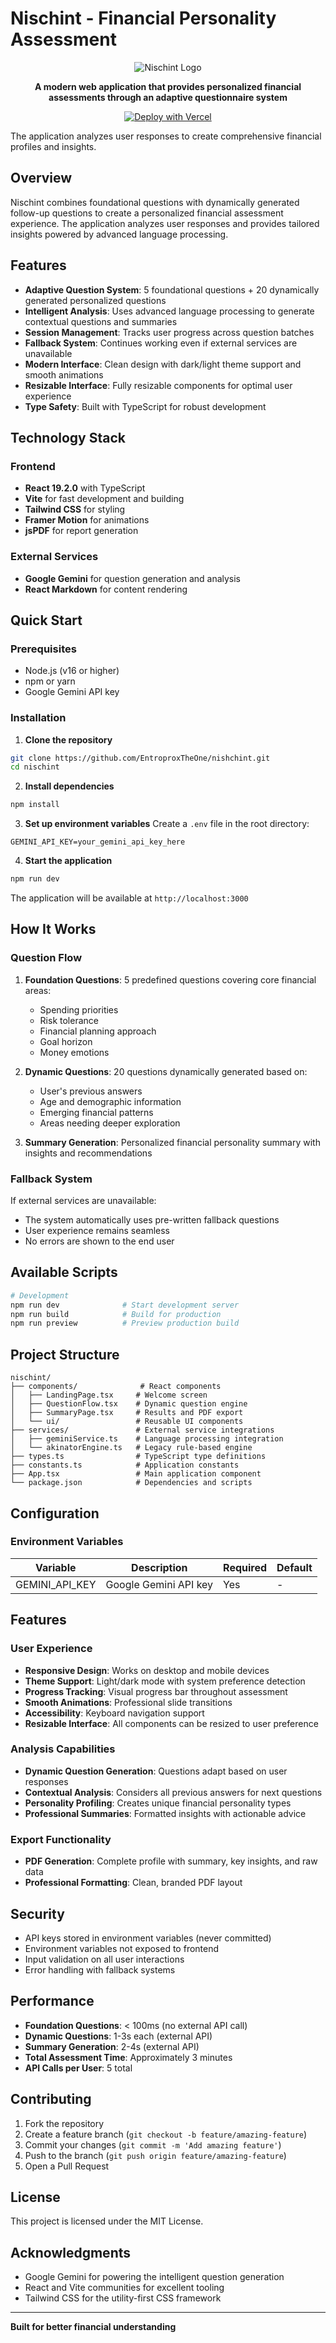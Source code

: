 # Nischint - Financial Personality Assessment

<div align="center">

![Nischint Logo](icon.png)

**A modern web application that provides personalized financial assessments through an adaptive questionnaire system**

[![Deploy with Vercel](https://vercel.com/button)](https://vercel.com/new/clone?repository-url=https://github.com/EntroproxTheOne/nishchint)

</div>

The application analyzes user responses to create comprehensive financial profiles and insights.

## Overview

Nischint combines foundational questions with dynamically generated follow-up questions to create a personalized financial assessment experience. The application analyzes user responses and provides tailored insights powered by advanced language processing.

## Features

- **Adaptive Question System**: 5 foundational questions + 20 dynamically generated personalized questions
- **Intelligent Analysis**: Uses advanced language processing to generate contextual questions and summaries
- **Session Management**: Tracks user progress across question batches
- **Fallback System**: Continues working even if external services are unavailable
- **Modern Interface**: Clean design with dark/light theme support and smooth animations
- **Resizable Interface**: Fully resizable components for optimal user experience
- **Type Safety**: Built with TypeScript for robust development

## Technology Stack

### Frontend
- **React 19.2.0** with TypeScript
- **Vite** for fast development and building
- **Tailwind CSS** for styling
- **Framer Motion** for animations
- **jsPDF** for report generation

### External Services
- **Google Gemini** for question generation and analysis
- **React Markdown** for content rendering

## Quick Start

### Prerequisites
- Node.js (v16 or higher)
- npm or yarn
- Google Gemini API key

### Installation

1. **Clone the repository**
```bash
git clone https://github.com/EntroproxTheOne/nishchint.git
cd nischint
```

2. **Install dependencies**
```bash
npm install
```

3. **Set up environment variables**
Create a `.env` file in the root directory:
```
GEMINI_API_KEY=your_gemini_api_key_here
```

4. **Start the application**
```bash
npm run dev
```

The application will be available at `http://localhost:3000`

## How It Works

### Question Flow

1. **Foundation Questions**: 5 predefined questions covering core financial areas:
   - Spending priorities
   - Risk tolerance
   - Financial planning approach
   - Goal horizon
   - Money emotions

2. **Dynamic Questions**: 20 questions dynamically generated based on:
   - User's previous answers
   - Age and demographic information
   - Emerging financial patterns
   - Areas needing deeper exploration

3. **Summary Generation**: Personalized financial personality summary with insights and recommendations

### Fallback System

If external services are unavailable:
- The system automatically uses pre-written fallback questions
- User experience remains seamless
- No errors are shown to the end user

## Available Scripts

```bash
# Development
npm run dev              # Start development server
npm run build            # Build for production
npm run preview          # Preview production build
```

## Project Structure

```
nischint/
├── components/              # React components
│   ├── LandingPage.tsx     # Welcome screen
│   ├── QuestionFlow.tsx    # Dynamic question engine
│   ├── SummaryPage.tsx     # Results and PDF export
│   └── ui/                 # Reusable UI components
├── services/               # External service integrations
│   ├── geminiService.ts    # Language processing integration
│   └── akinatorEngine.ts   # Legacy rule-based engine
├── types.ts                # TypeScript type definitions
├── constants.ts            # Application constants
├── App.tsx                 # Main application component
└── package.json            # Dependencies and scripts
```

## Configuration

### Environment Variables

| Variable | Description | Required | Default |
|----------|-------------|----------|---------|
| GEMINI_API_KEY | Google Gemini API key | Yes | - |

## Features

### User Experience
- **Responsive Design**: Works on desktop and mobile devices
- **Theme Support**: Light/dark mode with system preference detection
- **Progress Tracking**: Visual progress bar throughout assessment
- **Smooth Animations**: Professional slide transitions
- **Accessibility**: Keyboard navigation support
- **Resizable Interface**: All components can be resized to user preference

### Analysis Capabilities
- **Dynamic Question Generation**: Questions adapt based on user responses
- **Contextual Analysis**: Considers all previous answers for next questions
- **Personality Profiling**: Creates unique financial personality types
- **Professional Summaries**: Formatted insights with actionable advice

### Export Functionality
- **PDF Generation**: Complete profile with summary, key insights, and raw data
- **Professional Formatting**: Clean, branded PDF layout

## Security

- API keys stored in environment variables (never committed)
- Environment variables not exposed to frontend
- Input validation on all user interactions
- Error handling with fallback systems

## Performance

- **Foundation Questions**: < 100ms (no external API call)
- **Dynamic Questions**: 1-3s each (external API)
- **Summary Generation**: 2-4s (external API)
- **Total Assessment Time**: Approximately 3 minutes
- **API Calls per User**: 5 total

## Contributing

1. Fork the repository
2. Create a feature branch (`git checkout -b feature/amazing-feature`)
3. Commit your changes (`git commit -m 'Add amazing feature'`)
4. Push to the branch (`git push origin feature/amazing-feature`)
5. Open a Pull Request

## License

This project is licensed under the MIT License.

## Acknowledgments

- Google Gemini for powering the intelligent question generation
- React and Vite communities for excellent tooling
- Tailwind CSS for the utility-first CSS framework

---

**Built for better financial understanding**